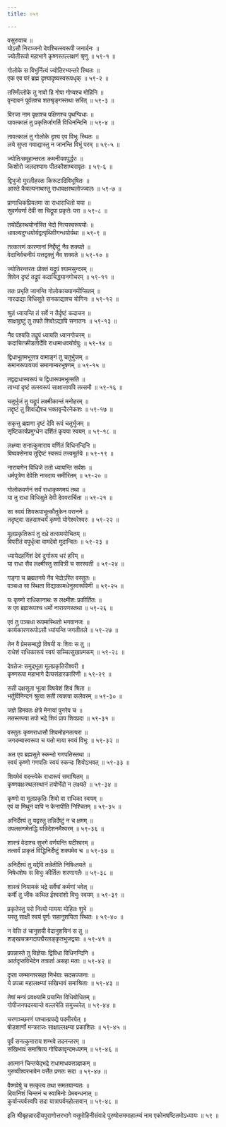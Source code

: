 ```yaml
---
title: ०५९

---
```

वसुरुवाच ॥  
योऽसौ निरञ्जनो देवश्चित्स्वरूपी जनार्दनः ॥  
ज्योतीरूपो महाभागे कृष्णस्तल्लक्षणं श्रृणु ॥ ५९-१ ॥  
  
गोलोके स विभुर्नित्यं ज्योतिरभ्यन्तरे स्थितः ॥  
एक एव परं ब्रह्म दृश्यादृष्यस्वरूपधृक् ॥ ५९-२ ॥  
  
तस्मिँल्लोके तु गावो हि गोपा गोप्यश्च मोहिनि ॥  
वृन्दावनं पूर्वतश्च शतश्रृङ्गस्तथा सरित् ॥ ५९-३ ॥  
  
विरजा नाम वृक्षाश्च पक्षिणश्च पृथग्विधाः ॥  
यावत्कालं तु प्रकृतिर्जागर्ति विधिनन्दिनि ॥ ५९-४ ॥  
  
तावत्कालं तु गोलोके दृश्य एव विभुः स्थितः ॥  
लये सुप्ता गवाद्यास्तु न जानन्ति विभुं परम् ॥ ५९-५ ॥  
  
ज्योतिःसमूहान्तरतः कमनीयवपुर्द्धरः ॥  
किशोरो जलदश्यामः पीतकौशाम्बरावृतः ॥ ५९-६ ॥  
  
द्विभुजो मुरलीहस्तः किरूटादिविभूषितः ॥  
आस्ते कैवल्यनाथस्तु राधावक्षस्थलोज्ज्वलः ॥ ५९-७ ॥  
  
प्राणाधिकप्रियतमा सा राधाराधितो यया ॥  
सुवर्णवर्णा देवी सा चिद्रूपा प्रकृतेः परा ॥ ५९-८ ॥  
  
तयोर्देहस्थयोर्नास्ति भेदो नित्यस्वरूपयोः ॥  
धावल्यदुग्धयोर्यद्वत्पृथिवीगन्धयोर्यथा ॥ ५९-९ ॥  
  
तत्कारणं कारणानां निर्द्देष्टुं नैव शक्यते ॥  
वेदानिर्वचनीयं यत्तद्वक्तुं नैव शक्यते ॥ ५९-१० ॥  
  
ज्योतिरन्तरतः प्रोक्तं यद्रूपं श्यामसुन्दरम् ॥  
शिवेन दृष्टं तद्रूपं कदाचिद्ध्यानगोचरम् ॥ ५९-११ ॥  
  
ततः प्रभृति जानन्ति गोलोकाख्यानमीप्सितम् ॥  
नारदाद्या विधिसुते सनकाद्याश्च योगिनः ॥ ५९-१२ ॥  
  
श्रुतं ध्यायन्ति तं सर्वे न तैर्दृष्टं कदाचन ॥  
साक्षाद्द्रष्टुं तु तपते शिवोऽद्यापि सनातनः ॥ ५९-१३ ॥  
  
नैव पश्यति तद्रूपं ध्यायति ध्यानगोचरम् ॥  
कदाचित्क्रीडतोर्देवि राधामाधवयोर्वपुः ॥ ५९-१४ ॥  
  
द्विधाभूतमभूत्तत्र वामाङ्गं तु चतुर्भुजम् ॥  
समानरूपावयवं समानाम्बरभूषणम् ॥ ५९-१५ ॥  
  
तद्वद्राधास्वरूपं च द्विधारूपमभूत्सति ॥  
ताभ्यां दृष्टं तत्स्वरूपं साक्षात्तावपि तत्समौ ॥ ५९-१६ ॥  
  
चतुर्भुजं तु यद्रूपं लक्ष्मीकान्तं मनोहरम् ॥  
तद्दृष्टं तु शिवाद्यैश्च भक्तवृन्दैरनेकशः ॥ ५९-१७ ॥  
  
सकृत्तु ब्रह्मणा दृष्टं देवि रूपं चतुर्भुजम् ॥  
सृष्टिकार्यप्रमुग्धेन दर्शितं कृपया स्वयम् ॥ ५९-१८ ॥  
  
लक्ष्म्या सनात्कुमाराय वर्णितं विधिनन्दिनि ॥  
विष्वक्सेनाय तूद्दिष्टं स्वरूपं तत्त्वमूर्तये ॥ ५९-१९ ॥  
  
नारायणेन विधिजे ततो ध्यायन्ति सर्वशः ॥  
धर्मपुत्रेण देवेशि नारदाय समीरितम् ॥ ५९-२० ॥  
  
गोलोकवर्णनं सर्वं राधाकृष्णमयं तथा ॥  
या तु राधा विधिसुते देवी देववरार्चिता ॥ ५९-२१ ॥  
  
सा स्वयं शिवरूपाभूत्कौतुकेन वरानने ॥  
तदृष्ट्वा सहसाश्चर्यं कृष्णो योगेश्वरेश्वरः ॥ ५९-२२ ॥  
  
मूलप्रकृतिरूपं तु दध्रे तत्समयोचितम् ॥  
विपरीतं वपुर्धृत्वा वामदेवो मुदान्वितः ॥ ५९-२३ ॥  
  
ध्यायेदहर्निशं देवं दुर्गारूप धरं हरिम् ॥  
या राधा सैव लक्ष्मीस्तु सावित्री च सरस्वती ॥ ५९-२४ ॥  
  
गङ्गा च ब्रह्मतनये नैव भेदोऽस्ति वस्तुतः ॥  
पञ्चधा सा स्थिता विद्याकामधेनुस्वरूपिणी ॥ ५९-२५ ॥  
  
यः कृष्णो राधिकानाथः स लक्ष्मीशः प्रकीर्तितः ॥  
स एव ब्रह्मरूपश्च धर्मो नारायणस्तथा ॥ ५९-२६ ॥  
  
एवं तु पञ्चधा रूपमास्थितो भगवानजः ॥  
कार्यकारणरूपोऽसौ ध्यांयन्ति जगतीतले ॥ ५९-२७ ॥  
  
तेन वै प्रेमसम्बद्धो विषयी यः शिवः स तु ॥  
राधेशं राधिकारूपं स्वयं सच्चित्सुखात्मकम् ॥ ५९-२८ ॥  
  
देवतेजः समुद्भूता मूलप्रकृतिरीश्वरी ॥  
कृष्णरूपा महाभागे दैत्यसंहारकारिणी ॥ ५९-२९ ॥  
  
सती दक्षसुता भूत्वा विषयेशं शिवं श्रिता ॥  
भर्तुर्विनिन्दनं श्रुत्वा सती त्यक्त्वा कलेवरम् ॥ ५९-३० ॥  
  
जज्ञे हिमवतः क्षेत्रे मेनायां पुनरेव च ॥  
ततस्तप्त्वा तपो भद्रे शिवं प्राप शिवप्रदा ॥ ५९-३१ ॥  
  
वस्तुतः कृष्णराधासौ शिवमोहनतत्परा ॥  
जगदम्बास्वरूपा च यतो माया स्वयं विभुः ॥ ५९-३२ ॥  
  
अत एव ब्रह्मसुते स्कन्दो गणपतिस्तथा ॥  
स्वयं कृष्णो गणपतिः स्वयं स्कन्दः शिवोऽभवत् ॥ ५९-३३ ॥  
  
शिवमेवं वदन्त्येके राधारूपं समाश्रितम् ॥  
कृष्णवक्षःस्थलस्थानं तयोर्भेदो न लक्ष्यते ॥ ५९-३४ ॥  
  
कृष्णो वा मूलप्रकृतिः शिवो वा राधिका स्वयम् ॥  
एवं वा मिथुनं वापि न केनापीति निश्चितम् ॥ ५९-३५ ॥  
  
अनिर्देश्यं तु यद्वस्तु तन्निर्देष्टुं न च क्षमम् ॥  
उपलक्षणमेतद्धि यन्निदेशनमैश्वरम् ॥ ५९-३६ ॥  
  
शास्त्रं वेदाश्च सुभगे वर्णयन्ति यदीश्वरम् ॥  
तत्सर्वं प्राकृतं विद्धिनिर्देष्टुं शक्यमेव च ॥ ५९-३७ ॥  
  
अनिर्देश्यं तु यद्देवि तन्नेतीति निषिध्तयते ॥  
निषेधशेषः स विभुः कीर्तितः शरणागतैः ॥ ५९-३८ ॥  
  
शास्त्रं नियामकं भद्रे सर्वेषां कर्मणां भवेत् ॥  
कर्मी तु जीवः कथित ईश्वरांशो विभुः स्वयम् ॥ ५९-३९ ॥  
  
प्रकृतेस्तु परो नित्यो मायया मोहितः शुभे ॥  
यस्तु साक्षी स्वयं पूर्णः सहानुशयिता स्थितः ॥ ५९-४० ॥  
  
न वेत्ति तं चानुशयी वेदानुशयिनं स तु ॥  
शङ्खचक्रगदापद्मैरलङ्कृतभुजद्वयाः ॥ ५९-४१ ॥  
  
प्रपन्नास्ते तु विज्ञेयाः द्विविधा विधिनन्दिनि ॥  
आर्तदृप्तविभेदेन तत्रार्ता असहा मताः ॥ ५९-४२ ॥  
  
दृप्ता जन्मान्तरसहा निर्भयाः सदसज्जनाः ॥  
ये प्रपन्ना महालक्ष्म्यां सखिभावं समाश्रिताः ॥ ५९-४३ ॥  
  
तेषां मन्त्रं प्रवक्ष्यामि प्रयान्ति विधिबोधितम् ॥  
गोपीजनपदस्यान्ते वल्लभेति समुच्चरेत् ॥ ५९-४४ ॥  
  
चरणञ्च्छरणं पश्चात्प्रपद्ये पदमीरयेत् ॥  
षोडशार्णो मन्त्रराजः साक्षाल्लक्ष्म्या प्रकाशितः ॥ ५९-४५ ॥  
  
पूर्वं सनत्कुमाराय शम्भवे तदनन्तरम् ॥  
सखिभावं समाश्रित्य गोपिकावृन्दमध्यगम् ॥ ५९-४६ ॥  
  
आत्मानं चिन्तयेद्भद्रे राधामाधवसञ्ज्ञकम् ॥  
गुरुष्वीश्वरभावेन वर्त्तेत प्रणतः सदा ॥ ५९-४७ ॥  
  
वैष्णवेषेु च सत्कृत्य तथा समतयान्यतः ॥  
दिवानिशं चिन्तनं च स्वामिनोः प्रेमबन्धनात् ॥  
कुर्यान्त्पर्वस्वपि सदा यात्रापर्वमहोत्सवान् ॥ ५९-४८ ॥  
  
इति श्रीबृहन्नारदीयपुराणोत्तरभागे वसुमोहिनीसंवादे पुरुषोत्तममाहात्म्यं नाम एकोनषष्टितमोऽध्यायः ॥ ५९ ॥